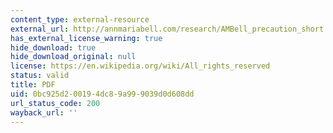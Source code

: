 ```yaml
---
content_type: external-resource
external_url: http://annmariabell.com/research/AMBell_precaution_short.pdf
has_external_license_warning: true
hide_download: true
hide_download_original: null
license: https://en.wikipedia.org/wiki/All_rights_reserved
status: valid
title: PDF
uid: 0bc925d2-0019-4dc8-9a99-9039d0d608dd
url_status_code: 200
wayback_url: ''
---
```

